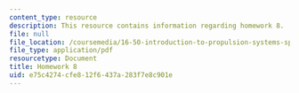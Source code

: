 ```yaml
---
content_type: resource
description: This resource contains information regarding homework 8.
file: null
file_location: /coursemedia/16-50-introduction-to-propulsion-systems-spring-2012/e75c4274cfe812f6437a283f7e8c901e_MIT16_50S12_hw8.pdf
file_type: application/pdf
resourcetype: Document
title: Homework 8
uid: e75c4274-cfe8-12f6-437a-283f7e8c901e
---
```

